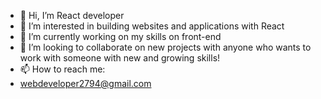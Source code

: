 - 👋 Hi, I’m React developer
- 👀 I’m interested in building websites and applications with React
- 🌱 I’m currently working on my skills on front-end 
- 💞️ I’m looking to collaborate on new projects with anyone who wants to work with someone with new and growing skills!
- 📫 How to reach me:
- webdeveloper2794@gmail.com

<!---
webdeveloper2794/webdeveloper2794 is a ✨ special ✨ repository because its `README.md` (this file) appears on your GitHub profile.
You can click the Preview link to take a look at your changes.
--->
